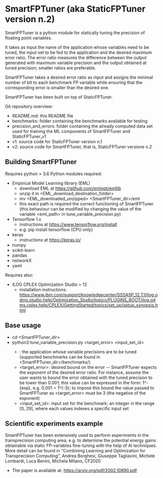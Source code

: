 # SmartFPTuner (aka StaticFPTuner version n.2)

SmartFPTuner is a python module for statically tuning the precision of
floating point variables.

It takes as input the name of the application whose variables need to be tuned,
the input set to be fed to the application and the desired maximum error ratio.
The error ratio measures the difference between the output
generated with maximum variable precision and the output obtained at tuned
precision; smaller ratios are preferable.

SmartFPTuner takes a desired error ratio as input and assigns the minimal
number of bit to each benchmark FP variable while ensuring that the
corresponding error is smaller than the desired one.

SmartFPTuner has been built on top of StaticFPTuner.


Git repository overview:
- README.md: this README file
- benchmarks: folder containing the benchmarks available for testing 
- precision_and_errors: folder containing the already computed data set used for
  training the ML components of SmartFPTuner and StaticFPTuner_v1
- v1: source code for StaticFPTuner version n.1
- v2: source code for SmartFPTuner, that is, StaticFPTuner versione n.2


## Building SmartFPTuner

Requires python > 3.6
Python modules required:
* Empirical Model Learning library (EML)
    - download EML at https://github.com/emlopt/emllib
    - unzip it in <EML_download_destination_folder>
    - mv <EML_downloaded_unzipped> <SmartFPTuner_dir>/eml
    - this exact path is required the correct functioning of SmartFPTuner
        (this behaviour can be modified by changing the value of the variable 
        <eml_path> in tune_variable_precision.py)
* Tensorflow 1.x
    - instructions at https://www.tensorflow.org/install
    - e.g. pip install tensorflow (CPU only)
* keras 
    - instructions at https://keras.io/
* numpy
* scikit-learn
* pandas
* networkX
* yaml

Requires also:
* ILOG CPLEX Optimization Studio > 12 
    - installation instructions:
      https://www.ibm.com/support/knowledgecenter/SSSA5P_12.7.1/ilog.odms.studio.help/Optimization_Studio/topics/PLUGINS_ROOT/ilog.odms.cplex.help/CPLEX/GettingStarted/topics/set_up/setup_synopsis.html

## Base usage

* cd <SmartFPTuner_dir> 
* python3 tune_variable_precision.py <benchmark> <target_error> <input_set_id>
    - <benchmark>: the application whose variable precisions are to be tuned
    (supported benchmarks can be found in <SmartFPTuner_dir>/benchmarks/)
    - <target_error>: desired bound on the error -- SmartFPTuner expects the
      exponent of the desired error ratio. For instance, assume the user wants to
bound the error obtained with the tuned precision to be lower than 0.001; this
value can be expressed in the form: 1^-{exp}, e.g. 0.001 = 1^{-3}; to impose
this bound the value passed to SmartFPTuner as <target_error> must be 3 (the
negative of the exponent)
    - <input_set_id>: input set for the benchmark; an integer in the range 
    [0, 29], where each values indexes a specific input set

## Scientific experiments example

SmartFPTuner has been extensively used to perform experiments in the
transprecision computing area, e.g. to determine the potential energy gains
obtainable via static FP-variables fine-tuning with the help of AI techniques. 
More detail can be found in "Combining Learning and Optimization for
Transprecision Computing", Andrea Borghesi, Giuseppe Tagliavini, Michele
Lombardi, Luca Benini, Michela Milano, CF2020
- The paper is available at: https://arxiv.org/pdf/2002.10890.pdf
